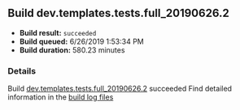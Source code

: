 ## Build dev.templates.tests.full_20190626.2
- **Build result:** `succeeded`
- **Build queued:** 6/26/2019 1:53:34 PM
- **Build duration:** 580.23 minutes
### Details
Build [dev.templates.tests.full_20190626.2](https://winappstudio.visualstudio.com/web/build.aspx?pcguid=a4ef43be-68ce-4195-a619-079b4d9834c2&builduri=vstfs%3a%2f%2f%2fBuild%2fBuild%2f28959) succeeded
Find detailed information in the [build log files](https://uwpctdiags.blob.core.windows.net/buildlogs/dev.templates.tests.full_20190626.2_logs.zip)
